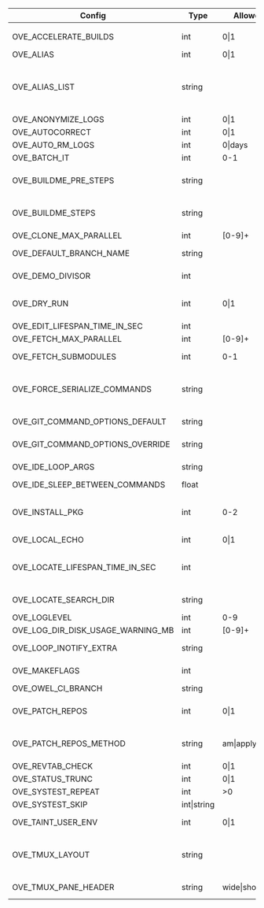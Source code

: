 | Config                              | Type           | Allowed           | Affect                                  | Description                                                                        | Default value
|-|-|-|-|-|-|
|                                     |                |
| OVE_ACCELERATE_BUILDS               | int           | 0\|1               | all-build-commands                     | prefix build acceleration tools (ccache/icecream) to PATH                          | 0                                                                                                                                                  |
| OVE_ALIAS                           | int           | 0\|1               |                                        | enable/disable aliases defined in OVE_ALIAS_LIST                                   | 0                                                                                                                                                  |
| OVE_ALIAS_LIST                      | string        |                    |                                        | semi-colon separated list of shell aliases                                         | a=ove-ahead;b=ove-behind;d=ove-diff;f=ove-fetch;h=ove-list-aliases;n=ove-news;s=ove-status;sa=ove-show-ahead;sb=ove-show-behind;sn=ove-show-news   |
| OVE_ANONYMIZE_LOGS                  | int           | 0\|1               | all                                    | try to anonymize logs by removing user specific info                               | 0                                                                                                                                                  |
| OVE_AUTOCORRECT                     | int           | 0\|1               | all                                    | auto correct commands                                                              | 0                                                                                                                                                  |
| OVE_AUTO_RM_LOGS                    | int           | 0\|days            | all                                    | automatically remove OVE logs                                                      | 0                                                                                                                                                  |
| OVE_BATCH_IT                        | int           | 0-1                | all                                    | run commands using ts/tsp batch system                                             | 0                                                                                                                                                  |
| OVE_BUILDME_PRE_STEPS               | string        |                    | buildme buildme-parallel               | project step(s) to run without build order considerations                          | bootstrap                                                                                                                                          |
| OVE_BUILDME_STEPS                   | string        |                    | buildme buildme-parallel               | project step(s) to run                                                             | configure build install                                                                                                                            |
| OVE_CLONE_MAX_PARALLEL              | int           | [0-9]+             | fetch                                  | max number of 'git clone' to run in parallel                                       | 0                                                                                                                                                  |
| OVE_DEFAULT_BRANCH_NAME             | string        |                    | add-repo unittest                      | default branch name                                                                | main                                                                                                                                               |
| OVE_DEMO_DIVISOR                    | int           |                    | demo                                   | divisor sent to 'lastlog-replay' and later to 'scriptreplay'                       | 20                                                                                                                                                 |
| OVE_DRY_RUN                         | int           | 0\|1               | all-build-commands systest             | dry-run                                                                            | 0                                                                                                                                                  |
| OVE_EDIT_LIFESPAN_TIME_IN_SEC       | int           |                    | emacs vi                               | cache ls-files and ls-modified-files                                               | 30                                                                                                                                                 |
| OVE_FETCH_MAX_PARALLEL              | int           | [0-9]+             | fetch                                  | max number of 'git fetch' to run in parallel                                       | 0                                                                                                                                                  |
| OVE_FETCH_SUBMODULES                | int           | 0-1                | add-repo,fetch                         | automatically run 'ove import-submodules' on inital clone                          | 1                                                                                                                                                  |
| OVE_FORCE_SERIALIZE_COMMANDS        | string        |                    | all-parallel-build-commands            | force OVE to serialize one or more project steps                                   |                                                                                                                                                    |
| OVE_GIT_COMMAND_OPTIONS_DEFAULT     | string        |                    | all commands                           | semi-colon separated list of git command options (defaults)                        | run list-git-command-options                                                                                                                       |
| OVE_GIT_COMMAND_OPTIONS_OVERRIDE    | string        |                    | all commands                           | semi-colon separated list of git command options (overrides)                       |                                                                                                                                                    |
| OVE_IDE_LOOP_ARGS                   | string        |                    | ide                                    | semi-colon separated list of arguments to 'ove-loop' to launch                     | 3600 0 0 fetch;60 1 0 ahead;3600 0 0 news                                                                                                          |
| OVE_IDE_SLEEP_BETWEEN_COMMANDS      | float         |                    | ide                                    | sleep between each command                                                         | 0.5                                                                                                                                                |
| OVE_INSTALL_PKG                     | int           | 0-2                | buildme buildme-parallel install-pkg   | skip (=0), install (=1) or prompt (=2) packages                                    | 2                                                                                                                                                  |
| OVE_LOCAL_ECHO                      | int           | 0\|1               | all                                    | print command-to-be-executed on stderr                                             | 0                                                                                                                                                  |
| OVE_LOCATE_LIFESPAN_TIME_IN_SEC     | int           |                    | cd forowel locate locate-all refresh   | local OVE workspace cache lifespan                                                 | 86400                                                                                                                                              |
| OVE_LOCATE_SEARCH_DIR               | string        |                    | locate                                 | where to search for OVE workspaces (only if 'locate' is unavailable)               | ${HOME}                                                                                                                                            |
| OVE_LOGLEVEL                        | int           | 0-9                | all                                    | set a specific log level                                                           | 1                                                                                                                                                  |
| OVE_LOG_DIR_DISK_USAGE_WARNING_MB   | int           | [0-9]+             | all                                    | threshold when logs take too much space                                            | 100                                                                                                                                                |
| OVE_LOOP_INOTIFY_EXTRA              | string        |                    | loop                                   | semi-colon separated list of additional files/directories to watch using inotify   |                                                                                                                                                    |
| OVE_MAKEFLAGS                       | int           |                    | all-build-commands                     | passed on to 'make' based build systems through MAKEFLAGS                          | -j${getconf _NPROCESSORS_ONLN}                                                                                                                     |
| OVE_OWEL_CI_BRANCH                  | string        |                    | log                                    | branch to use for 'ove log'                                                        | origin/${OVE_DEFAULT_BRANCH_NAME}                                                                                                                  |
| OVE_PATCH_REPOS                     | int           | 0\|1               | patch-repo pull source                 | if set, use OVE_PATCH_REPOS_METHOD to apply patches                                | 1                                                                                                                                                  |
| OVE_PATCH_REPOS_METHOD              | string        | am\|apply\|auto    | patch-repo pull source                 | patch method                                                                       | apply                                                                                                                                              |
| OVE_REVTAB_CHECK                    | int           | 0\|1               | all                                    | keep repos in-sync with 'revtab'                                                   | 1                                                                                                                                                  |
| OVE_STATUS_TRUNC                    | int           | 0\|1               | status                                 | truncate output to fit terminal                                                    | 1                                                                                                                                                  |
| OVE_SYSTEST_REPEAT                  | int           | >0                 | systest                                | repeat tests                                                                       | 1                                                                                                                                                  |
| OVE_SYSTEST_SKIP                    | int\|string   |                    | systest                                | skip every nth test or specific tests                                              | 1                                                                                                                                                  |
| OVE_TAINT_USER_ENV                  | int           | 0\|1               | user's env                             | taint user's PATH/LD_LIBRARY_PATH/PKG_CONFIG/MAKEFLAGS                             | 1                                                                                                                                                  |
| OVE_TMUX_LAYOUT                     | string        |                    | less-lastlog loop run tail-lastlog     | tmux layout to use when launching new panes                                        | tiled                                                                                                                                              |
| OVE_TMUX_PANE_HEADER                | string        | wide\|short\|off   | fzf loop run                           | header style for tmux panes                                                        | short                                                                                                                                              |
